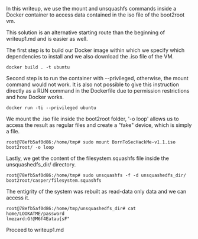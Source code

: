 In this writeup, we use the mount and unsquashfs commands inside a Docker container to access data contained in the iso file of the boot2root vm.

This solution is an alternative starting route than the beginning of writeup1.md and is easier as well.

The first step is to build our Docker image within which we specify which dependencies to install and we also download the .iso file of the VM.

```
docker build . -t ubuntu
```

Second step is to run the container with --privileged, otherwise, the mount command would not work. It is also not possible to give this instruction directly as a RUN command in the Dockerfile due to permission restrictions and how Docker works.

```
docker run -ti --privileged ubuntu
```

We mount the .iso file inside the boot2root folder, '-o loop' allows us to access the result as regular files and create a "fake" device, which is simply a file.

```
root@78efb5af0d86:/home/tmp# sudo mount BornToSecHackMe-v1.1.iso boot2root/ -o loop
```

Lastly, we get the content of the filesystem.squashfs file inside the unsquashedfs_dir/ directory.

```
root@78efb5af0d86:/home/tmp# sudo unsquashfs -f -d unsquashedfs_dir/ boot2root/casper/filesystem.squashfs
```

The entigrity of the system was rebuilt as read-data only data and we can access it.

```
root@78efb5af0d86:/home/tmp/unsquashedfs_dir# cat home/LOOKATME/password
lmezard:G!@M6f4Eatau{sF"
```

Proceed to writeup1.md
